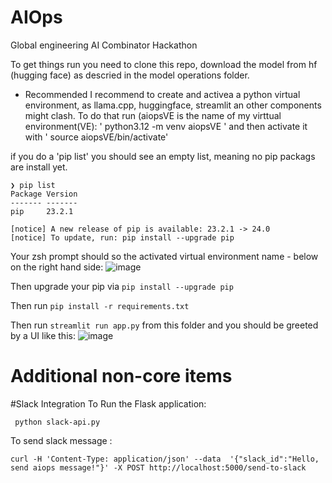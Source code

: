 # AIOps

Global engineering AI Combinator Hackathon

To get things run you need to clone this repo, download the model from hf (hugging face) as descried in the model operations folder.

- Recommended
I recommend to create and activea a python virtual environment, as llama.cpp, huggingface, streamlit an other components might clash.
To do that run (aiopsVE is the name of my virttual environment(VE):
' python3.12 -m venv aiopsVE '
and then activate it with
' source aiopsVE/bin/activate'

if you do a 'pip list' you should see an empty list, meaning no pip packags are install yet.

```
❯ pip list
Package Version
------- -------
pip     23.2.1

[notice] A new release of pip is available: 23.2.1 -> 24.0
[notice] To update, run: pip install --upgrade pip
```
Your zsh prompt should so the activated virtual environment name - below on the right hand side:
![image](https://github.com/aspanner/AIOps/assets/16040521/769659ec-b9d3-4249-8485-1fef1af5e493)

Then upgrade your pip via ` pip install --upgrade pip `

Then run ` pip install -r requirements.txt `

Then run ` streamlit run app.py ` from this folder and you should be greeted by a UI like this:
![image](https://github.com/aspanner/AIOps/assets/16040521/1ae164b6-6e69-4663-aa16-3daae475d769)


# Additional non-core items
#Slack Integration
To Run the Flask application:
    
     python slack-api.py

To send slack message : 

    curl -H 'Content-Type: application/json' --data  '{"slack_id":"Hello, send aiops message!"}' -X POST http://localhost:5000/send-to-slack

